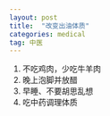 ```yaml
---
layout: post
title:  "改变出油体质"
categories: medical
tag: 中医
---
```


1. 不吃鸡肉，少吃牛羊肉
2. 晚上泡脚并放醋
3. 早睡、不要胡思乱想
4. 吃中药调理体质